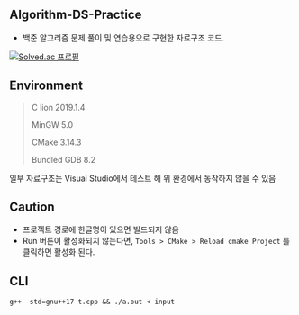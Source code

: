 <h2>Algorithm-DS-Practice</h2>

- 백준 알고리즘 문제 풀이 및 연습용으로 구현한 자료구조 코드.

[![Solved.ac
프로필](http://mazassumnida.wtf/api/generate_badge?boj=jopemachine)](https://solved.ac/jopemachine)


<h2>Environment</h2>

>C lion 2019.1.4
>
>MinGW 5.0
>
>CMake 3.14.3
>
>Bundled GDB 8.2

일부 자료구조는 Visual Studio에서 테스트 해 위 환경에서 동작하지 않을 수 있음


<h2>Caution</h2>


- 프로젝트 경로에 한글명이 있으면 빌드되지 않음
- Run 버튼이 활성화되지 않는다면,  `Tools > CMake > Reload cmake Project` 를 클릭하면 활성화 된다.

<h2>CLI</h2>

```
g++ -std=gnu++17 t.cpp && ./a.out < input
```
